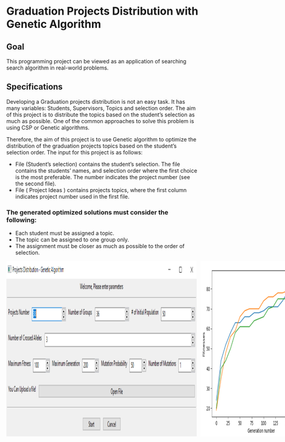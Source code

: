 
  <h1>Graduation Projects Distribution with Genetic Algorithm</h1>
  <h2>Goal</h2>
  <p>This programming project can be viewed as an application of searching search algorithm in real-world problems.</p>
  <h2>Specifications</h2>
  <p>Developing a Graduation projects distribution is not an easy task. It has many variables: Students, Supervisors, Topics and selection order. The aim of this project is to distribute the topics based on the student’s selection as much as possible. One of the common approaches to solve this problem is using CSP or Genetic algorithms.</p>
  <p>Therefore, the aim of this project is to use Genetic algorithm to optimize the distribution of the graduation projects topics based on the student’s selection order. The input for this project is as follows:</p>
  <ul>
    <li>File (Student’s selection) contains the student’s selection. The file contains the students’ names, and selection order where the first choice is the most preferable. The number indicates the project number (see the second file).</li>
    <li>File ( Project Ideas ) contains projects topics, where the first column indicates project number used in the first file.</li>
  </ul>
  <h3>The generated optimized solutions must consider the following:</h3>
  <ul>
    <li>Each student must be assigned a topic.</li>
    <li>The topic can be assigned to one group only.</li>
    <li>The assignment must be closer as much as possible to the order of selection.</li>
  </ul>

<div style="display: flex;">
  <img src="screenshots/config.PNG" alt="Login" width="500" style="margin-right: 10px;">
  <img src="screenshots/res.PNG" alt="MAP" width="300" style="margin-right: 10px;">
  <img src="screenshots/groups.PNG" alt="DESC" width="250" style="margin-right: 10px;">
</div>
